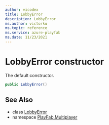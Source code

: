 ```yaml
---
author: vicodex
title: LobbyError
description: LobbyError
ms.author: victorku
ms.topic: reference
ms.service: azure-playfab
ms.date: 11/23/2021
---
```


# LobbyError constructor

The default constructor.

```csharp
public LobbyError()
```

## See Also

* class [LobbyError](../LobbyError.md)
* namespace [PlayFab.Multiplayer](../../PlayFabMultiplayerSDK.md)


